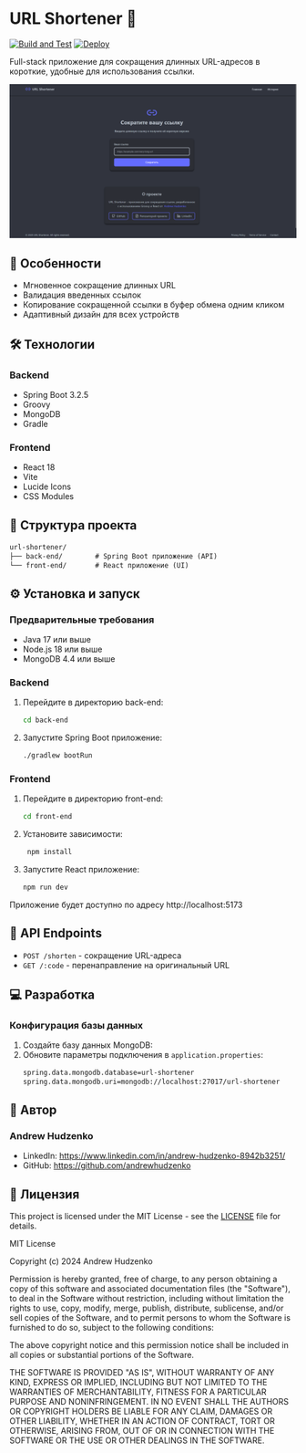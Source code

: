 # URL Shortener 🔗

[![Build and Test](https://img.shields.io/badge/Build%20and%20Test-passing-brightgreen)](https://github.com/andrewhudzen/link-shortener)
[![Deploy](https://img.shields.io/badge/Deploy-passing-brightgreen)](https://github.com/andrewhudzen/link-shortener)

Full-stack приложение для сокращения длинных URL-адресов в короткие, удобные для использования ссылки.

![URL Shortener Preview](static/img.png)

## 🚀 Особенности

- Мгновенное сокращение длинных URL
- Валидация введенных ссылок
- Копирование сокращенной ссылки в буфер обмена одним кликом
- Адаптивный дизайн для всех устройств

## 🛠 Технологии

### Backend

- Spring Boot 3.2.5
- Groovy
- MongoDB
- Gradle

### Frontend

- React 18
- Vite
- Lucide Icons
- CSS Modules

## 📁 Структура проекта

```plaintext
url-shortener/
├── back-end/        # Spring Boot приложение (API)
└── front-end/       # React приложение (UI)
```

## ⚙️ Установка и запуск

### Предварительные требования

- Java 17 или выше
- Node.js 18 или выше
- MongoDB 4.4 или выше

### Backend

1. Перейдите в директорию back-end:
   ```bash
   cd back-end
    ```
2. Запустите Spring Boot приложение:
   ```bash
   ./gradlew bootRun
   ```

### Frontend

1. Перейдите в директорию front-end:
   ```bash
   cd front-end
   ```
2. Установите зависимости:
   ```bash
    npm install
    ```
3. Запустите React приложение:
    ```bash
    npm run dev
    ```

Приложение будет доступно по адресу http://localhost:5173

## 🔧 API Endpoints

- `POST /shorten` - сокращение URL-адреса
- `GET /:code` - перенаправление на оригинальный URL

## 💻 Разработка

### Конфигурация базы данных

1. Создайте базу данных MongoDB:
2. Обновите параметры подключения в `application.properties`:
    ```properties
    spring.data.mongodb.database=url-shortener
    spring.data.mongodb.uri=mongodb://localhost:27017/url-shortener
    ```

## 👤 Автор

### Andrew Hudzenko

- LinkedIn: https://www.linkedin.com/in/andrew-hudzenko-8942b3251/
- GitHub: https://github.com/andrewhudzenko

## 📝 Лицензия

This project is licensed under the MIT License - see the [LICENSE](LICENSE) file for details.

MIT License

Copyright (c) 2024 Andrew Hudzenko

Permission is hereby granted, free of charge, to any person obtaining a copy
of this software and associated documentation files (the "Software"), to deal
in the Software without restriction, including without limitation the rights
to use, copy, modify, merge, publish, distribute, sublicense, and/or sell
copies of the Software, and to permit persons to whom the Software is
furnished to do so, subject to the following conditions:

The above copyright notice and this permission notice shall be included in all
copies or substantial portions of the Software.

THE SOFTWARE IS PROVIDED "AS IS", WITHOUT WARRANTY OF ANY KIND, EXPRESS OR
IMPLIED, INCLUDING BUT NOT LIMITED TO THE WARRANTIES OF MERCHANTABILITY,
FITNESS FOR A PARTICULAR PURPOSE AND NONINFRINGEMENT. IN NO EVENT SHALL THE
AUTHORS OR COPYRIGHT HOLDERS BE LIABLE FOR ANY CLAIM, DAMAGES OR OTHER
LIABILITY, WHETHER IN AN ACTION OF CONTRACT, TORT OR OTHERWISE, ARISING FROM,
OUT OF OR IN CONNECTION WITH THE SOFTWARE OR THE USE OR OTHER DEALINGS IN THE
SOFTWARE.